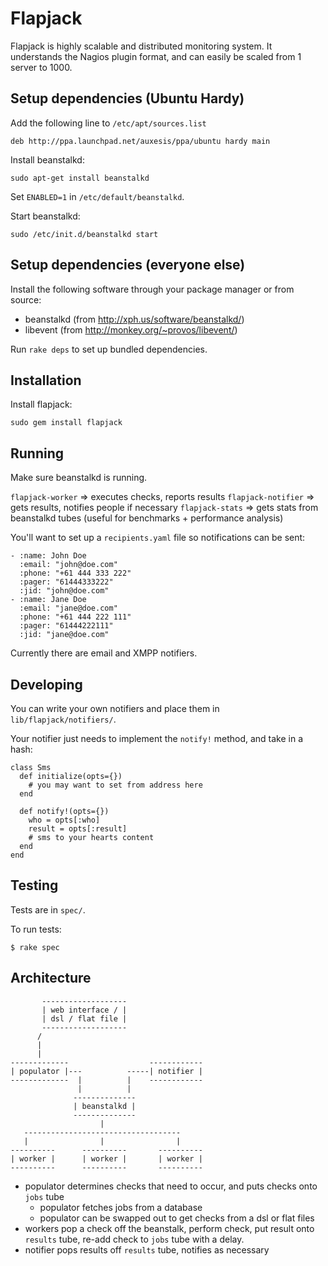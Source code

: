 Flapjack
========

Flapjack is highly scalable and distributed monitoring system. It understands 
the Nagios plugin format, and can easily be scaled from 1 server to 1000. 



Setup dependencies (Ubuntu Hardy)
---------------------------------

Add the following line to `/etc/apt/sources.list`

    deb http://ppa.launchpad.net/auxesis/ppa/ubuntu hardy main

Install beanstalkd:

    sudo apt-get install beanstalkd

Set `ENABLED=1` in `/etc/default/beanstalkd`.

Start beanstalkd: 

    sudo /etc/init.d/beanstalkd start



Setup dependencies (everyone else)
----------------------------------

Install the following software through your package manager or from source: 

 - beanstalkd (from http://xph.us/software/beanstalkd/)
 - libevent (from http://monkey.org/~provos/libevent/)

Run `rake deps` to set up bundled dependencies.



Installation
------------

Install flapjack:

    sudo gem install flapjack



Running 
-------

Make sure beanstalkd is running.

`flapjack-worker` => executes checks, reports results
`flapjack-notifier` => gets results, notifies people if necessary
`flapjack-stats` => gets stats from beanstalkd tubes (useful for benchmarks + performance analysis)

You'll want to set up a `recipients.yaml` file so notifications can be sent: 

    - :name: John Doe
      :email: "john@doe.com"
      :phone: "+61 444 333 222"
      :pager: "61444333222"
      :jid: "john@doe.com"
    - :name: Jane Doe
      :email: "jane@doe.com"
      :phone: "+61 444 222 111"
      :pager: "61444222111"
      :jid: "jane@doe.com"

Currently there are email and XMPP notifiers. 


Developing
----------

You can write your own notifiers and place them in `lib/flapjack/notifiers/`.

Your notifier just needs to implement the `notify!` method, and take in a hash:

    class Sms
      def initialize(opts={})
        # you may want to set from address here
      end

      def notify!(opts={})
        who = opts[:who]
        result = opts[:result]
        # sms to your hearts content
      end
    end


Testing
-------

Tests are in `spec/`.

To run tests:

    $ rake spec


Architecture
------------

           -------------------
           | web interface / |
           | dsl / flat file |
           -------------------
          /
          |
          |
    -------------                  ------------
    | populator |---          -----| notifier |
    -------------  |          |    ------------
                   |          |
                  --------------
                  | beanstalkd |
                  --------------
                        |
       -----------------------------------
       |                |                |
    ----------      ----------       ----------
    | worker |      | worker |       | worker |
    ----------      ----------       ----------


- populator determines checks that need to occur, and puts checks onto `jobs` tube
  - populator fetches jobs from a database 
  - populator can be swapped out to get checks from a dsl or flat files
- workers pop a check off the beanstalk, perform check, put result onto `results` tube, 
  re-add check to `jobs` tube with a delay. 
- notifier pops results off `results` tube, notifies as necessary


